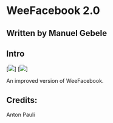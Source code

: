 WeeFacebook 2.0
===============

Written by Manuel Gebele
------------------------

Intro
-----

[![](http://img847.imageshack.us/img847/8816/ss1u.png)]
[![](http://img855.imageshack.us/img855/9393/ss2ta.png)]


An improved version of WeeFacebook.

Credits:
--------

Anton Pauli
